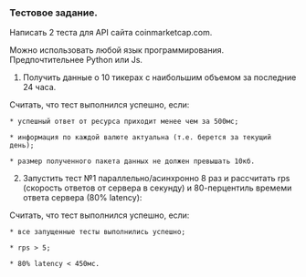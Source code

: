 ### **Тестовое задание.**

Написать 2 теста для API сайта coinmarketcap.com.

Можно использовать любой язык программирования. Предпочтительнее Python или Js.


1) Получить данные о 10 тикерах с наибольшим объемом за последние 24 часа.

  Считать, что тест выполнился успешно, если:

    * успешный ответ от ресурса приходит менее чем за 500мс;

    * информация по каждой валюте актуальна (т.е. берется за текущий день);

    * размер полученного пакета данных не должен превышать 10кб.


2) Запустить тест №1 параллельно/асинхронно 8 раз и рассчитать rps (скорость ответов от сервера в секунду) и 80-перцентиль времеми ответа сервера (80% latency):

  Считать, что тест выполнился успешно, если:

    * все запущенные тесты выполнились успешно;

    * rps > 5;

    * 80% latency < 450мс.